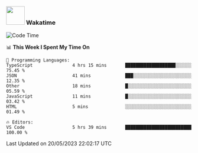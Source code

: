 ### <img src="https://media.giphy.com/media/VgCDAzcKvsR6OM0uWg/giphy.gif" width="50"> Wakatime

  <!--START_SECTION:waka-->
![Code Time](http://img.shields.io/badge/Code%20Time-1%2C411%20hrs%2052%20mins-blue)

📊 **This Week I Spent My Time On** 

```text
💬 Programming Languages: 
TypeScript               4 hrs 15 mins       ███████████████████░░░░░░   75.45 % 
JSON                     41 mins             ███░░░░░░░░░░░░░░░░░░░░░░   12.35 % 
Other                    18 mins             █░░░░░░░░░░░░░░░░░░░░░░░░   05.59 % 
JavaScript               11 mins             █░░░░░░░░░░░░░░░░░░░░░░░░   03.42 % 
HTML                     5 mins              ░░░░░░░░░░░░░░░░░░░░░░░░░   01.49 % 

🔥 Editors: 
VS Code                  5 hrs 39 mins       █████████████████████████   100.00 % 
```


 Last Updated on 20/05/2023 22:02:17 UTC
<!--END_SECTION:waka-->
